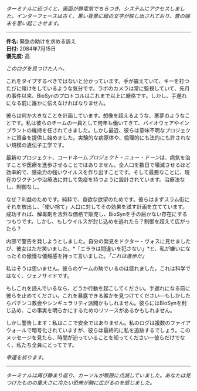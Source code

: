 _ターミナルに近づくと、画面が静電気でちらつき、システムにアクセスしました。インターフェースは古く、黒い背景に緑の文字が映し出されており、昔の端末を思い起こさせます。_

---

**件名:** 緊急の助けを求める訴え  
**日付:** 2084年7月15日  
**優先度:** 高

_このログを見つけた人へ、_

これをタイプするべきではないと分かっています。手が震えていて、キーを打つたびに賭けをしているような気分です。ラボのカメラは常に監視していて、先月の事件以来、BioSynのプロトコルはこれまで以上に厳格です。しかし、手遅れになる前に誰かに伝えなければなりません。

彼らは何か大きなことを計画しています。想像を超えるような、悪夢のようなことです。私は彼らのチームの一員として何年も働いてきて、バイオウェアやインプラントの維持を任されてきました。しかし最近、彼らは意味不明なプロジェクトに資金を提供し始めました。実験的な病原体や、倫理的にも法的にも許されない規模の遺伝子工学です。

最新のプロジェクト、コードネーム*プロジェクト・ニュー・ドーン*は、病気を治すことや医療を進歩させることではありません。全人口を数日で壊滅させるほど効率的で、感染力の強いウイルスを作り出すことです。そして最悪なことに、現在のワクチンや治療法に対して免疫を持つように設計されています。治療法なし、制御なし。

なぜ？利益のためです。純粋で、貪欲な欲望のためです。彼らはまずスラム街にそれを放出し、「使い捨て」人口に対してその効果を試す計画を立てています。成功すれば、解毒剤を法外な価格で販売し、BioSynを手の届かない存在にするつもりです。しかし、もしウイルスが封じ込めを逃れたら？制御を超えて広がったら？

内部で警告を発しようとしました。自分の発見をドクター・ヴォスに見せましたが、彼女はただ笑いました。*「エララは間違いを犯さない」*と、私が嫌いになったその傲慢な優越感を持って言いました。_「これは進歩だ」_

私はそうは思いません。彼らのゲームの駒でいるのは疲れました。これは科学ではなく、ジェノサイドです。

もしこれを読んでいるなら、どうか行動を起こしてください。手遅れになる前に彼らを止めてください。これを暴露できる誰かを見つけてください—もしかしたらパチンコ教会やシンギュラリティ派閥かもしれません。彼らにはBioSynを封じ込め、この事実を明らかにするためのリソースがあるかもしれません。

しかし警告します：私はここで安全ではありません。私のログは複数のファイアウォールで暗号化されていますが、彼らは最終的に私を追跡するでしょう。このメッセージを見たら、時間が迫っていることを知ってください—彼らだけでなく、私たち全員にとってです。

_幸運を祈ります。_

---

_ターミナルは再び静まり返り、カーソルが無限に点滅していました。あなたは見つけたものの重大さに冷たい恐怖が胸に広がるのを感じました。_

